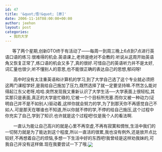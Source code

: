```yaml
---
id: 47
title: '&quot;悟!&quot; [原]'
date: 2006-11-16T08:00:00+00:00
author: jeehon
layout: post
categories:
  - 我的大学
---
```

&nbsp;&nbsp;&nbsp;&nbsp;&nbsp; 等了两个星期,创新DTO终于有活动了&#8212;&#8212;每周一到周三晚上6点到7点进行英语口语的练习.很难得的机会.英语课上,老师是绝对不会教的.听说从这周开始英语角又恢复正常了,练口语的机会又多了,真的很好.可惜自己的英语听力并不是太好,词汇量也很少,听不懂别人的意思,也不能很正确的表达自己的思想,郁闷呀!

&nbsp;&nbsp;&nbsp;&nbsp;&nbsp;&nbsp;&nbsp;高中时没有太注重英语和计算机的学习,到了大学自己选了这个专业就必须把这两门课程学好,是我给自己施加了压力,既然选择了就一定要坚持嘛.不然怎么能对得起江东父老呀,哈哈.突然发现我又重新认识了大学生活&#8212;&#8211;大学表面上很轻松,其实那只是表面,真正的大学是忙碌的,它被一个个目标所充塞.而你又被一种动力(证明自己并不是不如别人)驱动着,这样你就会努力的学,为了到那天你不再感觉自己不如人.可是那天在哪谁也不知道,所以你就不停的学,不停的给自己施压,这个过程中你充实了自己,学到了知识.也许就是这个过程吧!仅是我个人的看法啊.

&nbsp;&nbsp;&nbsp;&nbsp;&nbsp;&nbsp; 一直认为能让自己高兴的就是心里不再空虚,不再有寂寞和惆怅,生活中我们的一切努力就是为了能达到这个程度,所以一直活的很累,我也没有例外,还是放开点比较好,不再想着自己的烦恼,多想一下生活中好的东西吧!我曾经是这样劝我妹的,可我自己并没有这样做.现在我要尝试一下了哦.<img src="http://login.blogcn.com/images/em/2/1.gif" align="absMiddle" border="0" />  
&nbsp;
